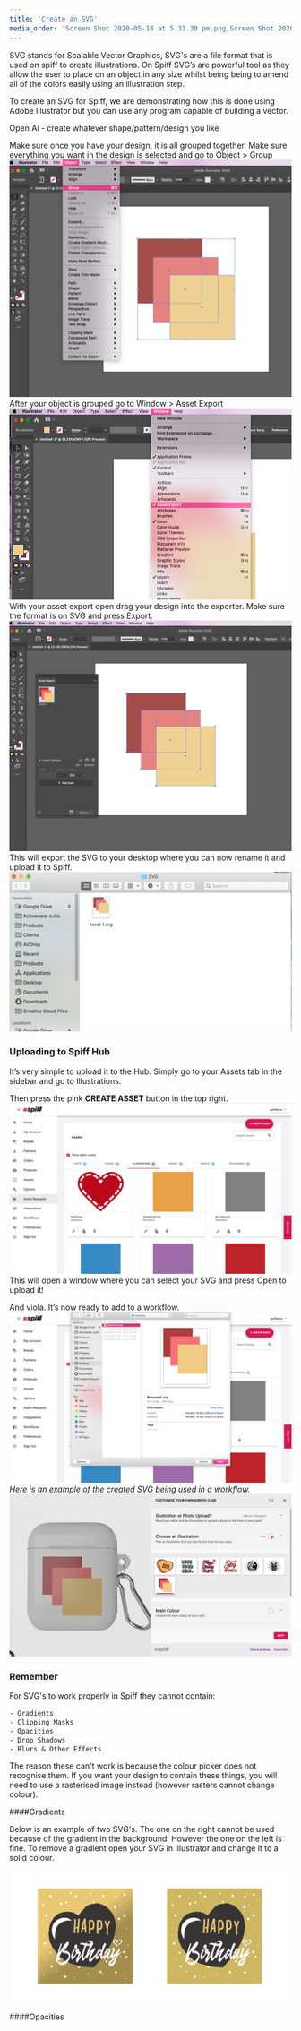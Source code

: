 ```yaml
---
title: 'Create an SVG'
media_order: 'Screen Shot 2020-05-18 at 5.31.30 pm.png,Screen Shot 2020-05-18 at 5.31.43 pm.png,Screen Shot 2020-05-18 at 5.31.57 pm.png,Screen Shot 2020-05-18 at 5.32.13 pm.png,Screen Shot 2020-05-21 at 3.31.00 pm.png,Screen Shot 2020-05-21 at 3.33.53 pm.png,Screen Shot 2020-05-21 at 3.36.22 pm.png,Screen Shot 2021-04-26 at 3.12.17 pm.png,Screen Shot 2021-04-26 at 3.20.59 pm.png'
---
```


SVG stands for Scalable Vector Graphics, SVG's are a file format that is used on spiff to create illustrations. On Spiff SVG’s are powerful tool as they allow the user to place on an object in any size whilst being being to amend all of the colors easily using an illustration step. 

To create an SVG for Spiff, we are demonstrating how this is done using Adobe Illustrator but you can use any program capable of building a vector.

Open Ai - create whatever shape/pattern/design you like

Make sure once you have your design, it is all grouped together. Make sure everything you want in the design is selected and go to Object > Group
![](Screen%20Shot%202020-05-18%20at%205.31.30%20pm.png)
After your object is grouped go to Window > Asset Export 
![](Screen%20Shot%202020-05-18%20at%205.31.43%20pm.png)
With your asset export open drag your design into the exporter. Make sure the format is on SVG and press Export.
![](Screen%20Shot%202020-05-18%20at%205.31.57%20pm.png)
This will export the SVG to your desktop where you can now rename it and upload it to Spiff.
![](Screen%20Shot%202020-05-18%20at%205.32.13%20pm.png)
### Uploading to Spiff Hub
It’s very simple to upload it to the Hub. Simply go to your Assets tab in the sidebar and go to Illustrations.  

Then press the pink **CREATE ASSET** button in the top right. 
![](Screen%20Shot%202020-05-21%20at%203.31.00%20pm.png)
This will open a window where you can select your SVG and press Open to upload it!  

And viola. It’s now ready to add to a workflow. 
![](Screen%20Shot%202020-05-21%20at%203.33.53%20pm.png)
_Here is an example of the created SVG being used in a workflow._
![](Screen%20Shot%202020-05-21%20at%203.36.22%20pm.png)

### Remember

For SVG's to work properly in Spiff they cannot contain:

	- Gradients
	- Clipping Masks
	- Opacities
	- Drop Shadows
	- Blurs & Other Effects

The reason these can't work is because the colour picker does not recognise them. If you want your design to contain these things, you will need to use a rasterised image instead (however rasters cannot change colour).

####Gradients

Below is an example of two SVG's. The one on the right cannot be used because of the gradient in the background. However the one on the left is fine. To remove a gradient open your SVG in Illustrator and change it to a solid colour.

![](Screen%20Shot%202021-04-26%20at%203.12.17%20pm.png) 

####Opacities

